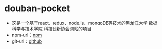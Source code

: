 # douban-pocket

- 这是一个基于react、redux、node.js、mongoDB等技术的黑龙江大学 数据科学与技术学院 科技创新协会网站的项目
- npm-url：[npm](https://www.npmjs.com/package/unlunar)
- git-url：[github](https://github.com/UnLunar/unlunar)
<br>
